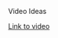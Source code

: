 Video Ideas

[Link to video](https://www.pexels.com/video/from-above-footage-of-vehicular-traffic-on-a-busy-street-intersection-in-the-city-at-night-3063475/)

